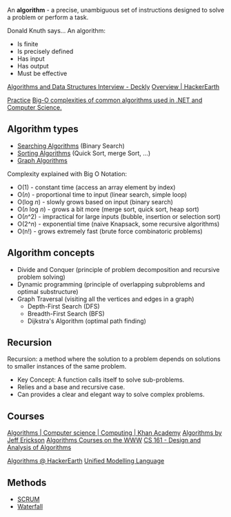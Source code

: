 An **algorithm** - a precise, unambiguous set of instructions designed to solve a problem or perform a task. 

Donald Knuth says… An algorithm: 
- Is finite 
- Is precisely defined 
- Has input 
- Has output 
- Must be effective

[Algorithms and Data Structures Interview - Deckly](https://deckly.dev/)
[Overview | HackerEarth](https://www.hackerearth.com/practice/algorithms/)

[Practice](https://neetcode.io/practice)
[Big-O complexities of common algorithms used in .NET and Computer Science.](https://github.com/RehanSaeed/.NET-Big-O-Algorithm-Complexity-Cheat-Sheet)

## Algorithm types

- [Searching Algorithms](./algorithm/search.md) (Binary Search)
- [Sorting Algorithms](./algorithm/sort.md) (Quick Sort, merge Sort, ...)
- [Graph Algorithms](./algorithm/graph.md)

Complexity explained with Big O Notation:
- O(1) - constant time  (access an array element by index)
- O(*n*) - proportional time to input (linear search, simple loop)
- O(log *n*) - slowly grows based on input (binary search)
- O(*n* log *n*) - grows a bit more (merge sort, quick sort, heap sort)
- O(*n*^2) - impractical for large inputs (bubble, insertion or selection sort)
- O(2^*n*) - exponential time (naive Knapsack, some recursive algorithms)
- O(n!) - grows extremely fast (brute force combinatoric problems)

## Algorithm concepts

- Divide and Conquer (principle of problem decomposition and recursive problem solving)
- Dynamic programming (principle of overlapping subproblems and optimal substructure)
- Graph Traversal (visiting all the vertices and edges in a graph)
	- Depth-First Search (DFS)
	- Breadth-First Search (BFS)
	- Dijkstra's Algorithm (optimal path finding)

## Recursion

Recursion: a method where the solution to a problem depends on solutions to smaller instances of the same problem.

- Key Concept: A function calls itself to solve sub-problems.
- Relies and a base and recursive case.
- Can provides a clear and elegant way to solve complex problems.

## Courses

[Algorithms | Computer science | Computing | Khan Academy](https://www.khanacademy.org/computing/computer-science/algorithms)
[Algorithms by Jeff Erickson](http://jeffe.cs.illinois.edu/teaching/algorithms/)
[Algorithms Courses on the WWW](https://people.cs.pitt.edu/~kirk/algorithmcourses/)
[CS 161 - Design and Analysis of Algorithms](http://openclassroom.stanford.edu/MainFolder/CoursePage.php?course=IntroToAlgorithms)

[Algorithms @ HackerEarth](https://www.hackerearth.com/practice/algorithms/searching/linear-search/practice-problems/)
[Unified Modelling Language](http://svetlana.nfshost.com/wiki/irc/freenode/channels/about/uml/)

## Methods

- [SCRUM](SCRUM.md)
- [Waterfall](waterfall.md)